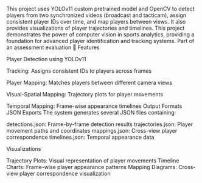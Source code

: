 This project uses YOLOv11 custom pretrained model  and OpenCV to detect players from two synchronized videos (broadcast and tacticam), assign consistent player IDs over time, and map players between views. It also provides visualizations of player trajectories and timelines.
This project demonstrates the power of computer vision in sports analytics, providing a foundation for advanced player identification and tracking systems.
Part of an assessment evaluation
🔧 Features

Player Detection using YOLOv11

Tracking: Assigns consistent IDs to players across frames

Player Mapping: Matches players between different camera views

Visual-Spatial Mapping: Trajectory plots for player movements

Temporal Mapping: Frame-wise appearance timelines
Output Formats
JSON Exports
The system generates several JSON files containing:

detections.json: Frame-by-frame detection results
trajectories.json: Player movement paths and coordinates
mappings.json: Cross-view player correspondence
timelines.json: Temporal appearance data

Visualizations

Trajectory Plots: Visual representation of player movements
Timeline Charts: Frame-wise player appearance patterns
Mapping Diagrams: Cross-view player correspondence visualization

